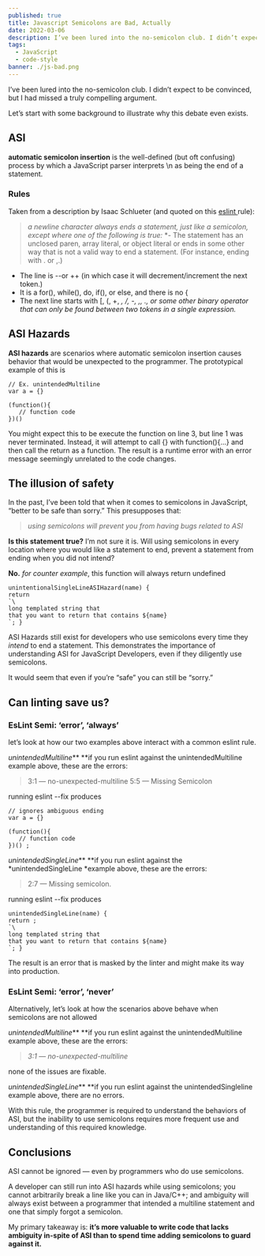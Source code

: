 ```yaml
---
published: true
title: Javascript Semicolons are Bad, Actually
date: 2022-03-06
description: I’ve been lured into the no-semicolon club. I didn’t expect to be convinced, but I had missed a truly compelling argument.
tags:
  - JavaScript
  - code-style
banner: ./js-bad.png
---
```


I’ve been lured into the no-semicolon club. I didn’t expect to be convinced, but I had missed a truly compelling argument.

Let’s start with some background to illustrate why this debate even exists.

## ASI

**automatic semicolon insertion** is the well-defined (but oft confusing) process by which a JavaScript parser interprets \n as being the end of a statement.

### Rules

Taken from a description by Isaac Schlueter (and quoted on this [eslint ](https://eslint.org/docs/rules/no-unexpected-multiline)rule):
>  *a newline character always ends a statement, just like a semicolon, except where one of the following is true:*
>  *- The statement has an unclosed paren, array literal, or object literal or ends in some other way that is not a valid way to end a statement. (For instance, ending with . or ,.)
- The line is --or ++ (in which case it will decrement/increment the next token.)
- It is a for(), while(), do, if(), or else, and there is no {
- The next line starts with [, (, +, *, /, -, ,, ., or some other binary operator that can only be found between two tokens in a single expression.*

## ASI Hazards

**ASI hazards** are scenarios where automatic semicolon insertion causes behavior that would be unexpected to the programmer. The prototypical example of this is

    // Ex. unintendedMultiline
    var a = {}

    (function(){
       // function code
    })()

You might expect this to be execute the function on line 3, but line 1 was never terminated. Instead, it will attempt to call {} with function(){...} and then call the return as a function. The result is a runtime error with an error message seemingly unrelated to the code changes.

## The illusion of safety

In the past, I’ve been told that when it comes to semicolons in JavaScript, “better to be safe than sorry.” This presupposes that:
>  *using semicolons will prevent you from having bugs related to ASI*

**Is this statement true?**
I’m not sure it is. Will using semicolons in every location where you would like a statement to end, prevent a statement from ending when you did not intend?

**No.** *for counter example*, this function will always return undefined

    unintentionalSingleLineASIHazard(name) {
    return 
    `\
    long templated string that
    that you want to return that contains ${name}
    `; }

ASI Hazards still exist for developers who use semicolons every time they *intend* to end a statement. This demonstrates the importance of understanding ASI for JavaScript Developers, even if they diligently use semicolons.

It would seem that even if you’re “safe” you can still be “sorry.”

## Can linting save us?

### EsLint Semi: ‘error’, ‘always’

let’s look at how our two examples above interact with a common eslint rule.

*unintendedMultiline***
**if you run eslint against the unintendedMultiline example above, these are the errors:
>  3:1 — no-unexpected-multiline
>  5:5 — Missing Semicolon

running eslint --fix produces

    // ignores ambiguous ending
    var a = {}

    (function(){
       // function code
    })() ;

*unintendedSingleLine***
**if you run eslint against the *unintendedSingleLine *example above, these are the errors:
>  2:7 — Missing semicolon.

running eslint --fix produces

    unintendedSingleLine(name) {
    return ;
    `\
    long templated string that
    that you want to return that contains ${name}
    `; }

The result is an error that is masked by the linter and might make its way into production.

### EsLint Semi: ‘error’, ‘never’

Alternatively, let’s look at how the scenarios above behave when semicolons are not allowed

*unintendedMultiline***
**if you run eslint against the unintendedMultiline example above, these are the errors:
>  *3:1 — no-unexpected-multiline*

none of the issues are fixable.

*unintendedSingleLine***
**if you run eslint against the unintendedSingleline example above, there are no errors.

With this rule, the programmer is required to understand the behaviors of ASI, but the inability to use semicolons requires more frequent use and understanding of this required knowledge.

## Conclusions

ASI cannot be ignored — even by programmers who do use semicolons.

A developer can still run into ASI hazards while using semicolons; you cannot arbitrarily break a line like you can in Java/C++; and ambiguity will always exist between a programmer that intended a multiline statement and one that simply forgot a semicolon.

My primary takeaway is: **it’s more valuable to write code that lacks ambiguity in-spite of ASI than to spend time adding semicolons to guard against it.**
